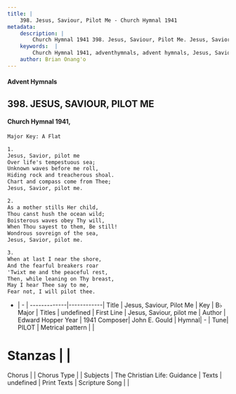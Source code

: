 ```yaml
---
title: |
    398. Jesus, Saviour, Pilot Me - Church Hymnal 1941
metadata:
    description: |
        Church Hymnal 1941 398. Jesus, Saviour, Pilot Me. Jesus, Savior, pilot me Over life's tempestuous sea; Unknown waves before me roll, Hiding rock and treacherous shoal. Chart and compass come from Thee; Jesus, Savior, pilot me. 
    keywords:  |
        Church Hymnal 1941, adventhymnals, advent hymnals, Jesus, Saviour, Pilot Me, Jesus, Saviour, pilot me. 
    author: Brian Onang'o
---
```


#### Advent Hymnals
## 398. JESUS, SAVIOUR, PILOT ME
####  Church Hymnal 1941,

```txt
Major Key: A Flat

1.
Jesus, Savior, pilot me
Over life's tempestuous sea;
Unknown waves before me roll,
Hiding rock and treacherous shoal.
Chart and compass come from Thee;
Jesus, Savior, pilot me.

2.
As a mother stills Her child,
Thou canst hush the ocean wild;
Boisterous waves obey Thy will,
When Thou sayest to them, Be still!
Wondrous sovreign of the sea,
Jesus, Savior, pilot me.

3.
When at last I near the shore,
And the fearful breakers roar
'Twixt me and the peaceful rest,
Then, while leaning on Thy breast,
May I hear Thee say to me,
Fear not, I will pilot thee.

```

- |   -  |
-------------|------------|
Title | Jesus, Saviour, Pilot Me |
Key | B♭ Major |
Titles | undefined |
First Line | Jesus, Saviour, pilot me |
Author | Edward Hopper
Year | 1941
Composer| John E. Gould |
Hymnal|  - |
Tune| PILOT |
Metrical pattern | |
# Stanzas |  |
Chorus |  |
Chorus Type |  |
Subjects | The Christian Life: Guidance |
Texts | undefined |
Print Texts | 
Scripture Song |  |
    
